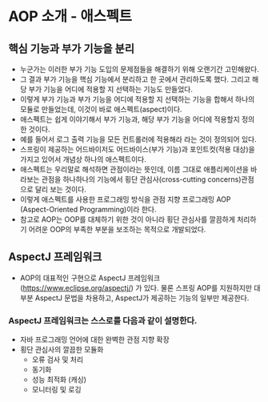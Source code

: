 # AOP 소개 - 애스펙트
## 핵심 기능과 부가 기능을 분리
- 누군가는 이러한 부가 기능 도입의 문제점들을 해결하기 위해 오랜기간 고민해왔다.
- 그 결과 부가 기능을 핵심 기능에서 분리하고 한 곳에서 관리하도록 했다. 그리고 해당 부가
  기능을 어디에 적용할 지 선택하는 기능도 만들었다.
- 이렇게 부가 기능과 부가 기능을 어디에 적용할 지 선택하는 기능을 합해서 하나의 모듈로
  만들었는데, 이것이 바로 애스펙트(aspect)이다.
- 애스펙트는 쉽게 이야기해서 부가 기능과, 해당 부가 기능을 어디에 적용할지 정의한 것이다.
- 예를 들어서 로그 출력 기능을 모든 컨트롤러에 적용해라 라는 것이 정의되어 있다.
- 스프링이 제공하는 어드바이저도 어드바이스(부가 기능)과 포인트컷(적용 대상)을
  가지고 있어서 개념상 하나의 애스펙트이다.
- 애스펙트는 우리말로 해석하면 관점이라는 뜻인데, 이름 그대로 애플리케이션을 바라보는 관점을
  하나하나의 기능에서 횡단 관심사(cross-cutting concerns)관점으로 달리 보는 것이다.
- 이렇게 애스펙트를 사용한 프로그래밍 방식을 관점 지향 프로그래밍 AOP (Aspect-Oriented
  Programming)이라 한다.
- 참고로 AOP는 OOP를 대체하기 위한 것이 아니라 횡단 관심사를 깔끔하게 처리하기 어려운
  OOP의 부족한 부분을 보조하는 목적으로 개발되었다.

## AspectJ 프레임워크
- AOP의 대표적인 구현으로 AspectJ 프레임워크(https://www.eclipse.org/aspectj/)
  가 있다. 물론 스프링 AOP를 지원하지만 대부분 AspectJ 문법을 차용하고, AspectJ가
  제공하는 기능의 일부만 제공한다. 
### AspectJ 프레임워크는 스스로를 다음과 같이 설명한다.
- 자바 프로그래밍 언어에 대한 완벽한 관점 지향 확장
- 횡단 관심사의 깔끔한 모듈화
    - 오류 검사 및 처리
    - 동기화
    - 성능 최적화 (캐싱)
    - 모니터링 및 로깅
